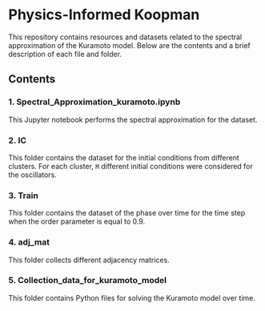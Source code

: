 # Physics-Informed Koopman

This repository contains resources and datasets related to the spectral approximation of the Kuramoto model. Below are the contents and a brief description of each file and folder.

## Contents

### 1. Spectral_Approximation_kuramoto.ipynb
This Jupyter notebook performs the spectral approximation for the dataset.

### 2. IC
This folder contains the dataset for the initial conditions from different clusters. For each cluster, `M` different initial conditions were considered for the oscillators.

### 3. Train
This folder contains the dataset of the phase over time for the time step when the order parameter is equal to 0.9.

### 4. adj_mat
This folder collects different adjacency matrices.

### 5. Collection_data_for_kuramoto_model
This folder contains Python files for solving the Kuramoto model over time.


